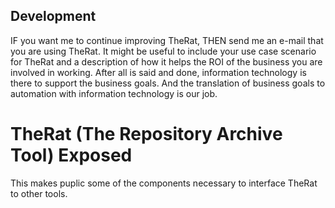 ## Development
IF you want me to continue improving TheRat, THEN send me an e-mail that you are using TheRat.
 It might be useful to include your use case scenario for TheRat and a description of how it helps the ROI of the business you are involved in working.
 After all is said and done, information technology is there to support the business goals. 
 And the translation of business goals to automation with information technology is our job.


# TheRat (The Repository Archive Tool) Exposed
This makes puplic some of the components necessary to interface TheRat to other tools. 